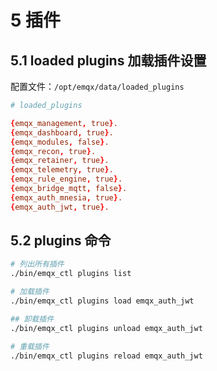 # 5 插件

## 5.1 loaded plugins 加载插件设置

配置文件：`/opt/emqx/data/loaded_plugins`

```conf
# loaded_plugins

{emqx_management, true}.
{emqx_dashboard, true}.
{emqx_modules, false}.
{emqx_recon, true}.
{emqx_retainer, true}.
{emqx_telemetry, true}.
{emqx_rule_engine, true}.
{emqx_bridge_mqtt, false}.
{emqx_auth_mnesia, true}.
{emqx_auth_jwt, true}.

```

## 5.2 plugins 命令

```bash
# 列出所有插件
./bin/emqx_ctl plugins list

# 加载插件
./bin/emqx_ctl plugins load emqx_auth_jwt

## 卸载插件
./bin/emqx_ctl plugins unload emqx_auth_jwt

# 重载插件
./bin/emqx_ctl plugins reload emqx_auth_jwt
```
